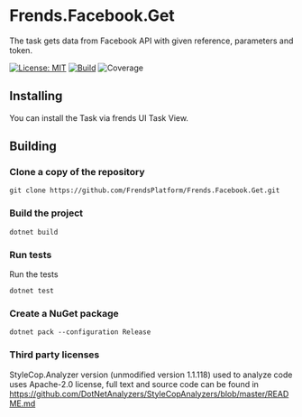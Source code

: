 # Frends.Facebook.Get
The task gets data from Facebook API with given reference, parameters and token.

[![License: MIT](https://img.shields.io/badge/License-MIT-green.svg)](https://opensource.org/licenses/MIT)
[![Build](https://github.com/FrendsPlatform/Frends.Facebook/actions/workflows/Get_build_and_test_on_main.yml/badge.svg)](https://github.com/FrendsPlatform/Frends.Facebook/actions)
![Coverage](https://app-github-custom-badges.azurewebsites.net/Badge?key=FrendsPlatform/Frends.Facebook/Frends.Facebook.Get|main)

## Installing

You can install the Task via frends UI Task View.

## Building

### Clone a copy of the repository

`git clone https://github.com/FrendsPlatform/Frends.Facebook.Get.git`

### Build the project

`dotnet build`

### Run tests

Run the tests

`dotnet test`

### Create a NuGet package

`dotnet pack --configuration Release`

### Third party licenses

StyleCop.Analyzer version (unmodified version 1.1.118) used to analyze code uses Apache-2.0 license, full text and source code can be found in https://github.com/DotNetAnalyzers/StyleCopAnalyzers/blob/master/README.md
